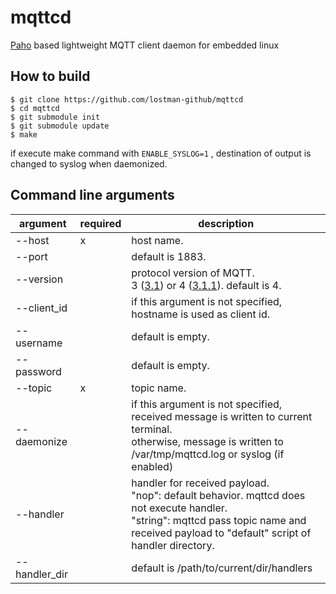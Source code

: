 mqttcd
======

[Paho](https://eclipse.org/paho/clients/c/embedded/) based lightweight MQTT client daemon for embedded linux

How to build
------------

```
$ git clone https://github.com/lostman-github/mqttcd
$ cd mqttcd
$ git submodule init
$ git submodule update
$ make
```

if execute make command with `ENABLE_SYSLOG=1` , destination of output is changed to syslog when daemonized.

Command line arguments
----------------------

| argument      | required | description           |
| ------------- | -------- | --------------------- |
| --host        | x        | host name.            |
| --port        |          | default is 1883.      |
| --version     |          | protocol version of MQTT.<br>3 ([3.1](http://public.dhe.ibm.com/software/dw/webservices/ws-mqtt/mqtt-v3r1.html)) or 4 ([3.1.1](http://docs.oasis-open.org/mqtt/mqtt/v3.1.1/os/mqtt-v3.1.1-os.html)). default is 4. |
| --client_id   |          | if this argument is not specified, hostname is used as client id. |
| --username    |          | default is empty.     |
| --password    |          | default is empty.     |
| --topic       | x        | topic name.           |
| --daemonize   |          | if this argument is not specified, received message is written to current terminal.<br>otherwise, message is written to /var/tmp/mqttcd.log or syslog (if enabled) |
| --handler     |          | handler for received payload.<br>"nop": default behavior. mqttcd does not execute handler.<br>"string": mqttcd pass topic name and received payload to "default" script of handler directory. |
| --handler_dir |          | default is /path/to/current/dir/handlers |
